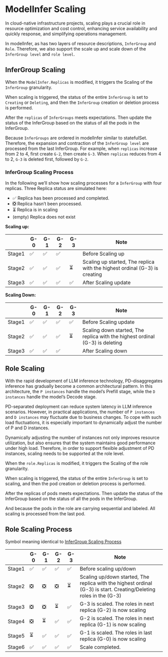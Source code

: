 # ModelInfer Scaling

In cloud-native infrastructure projects, scaling plays a crucial role in resource optimization and cost control, enhancing service availability and quickly response, and simplifying operations management.

In modelInfer, as has two layers of resource descriptions, `InferGroup` and `Role`. Therefore, we also support the scale up and scale down of the `InferGroup level` and `role level`.

## InferGroup Scaling

When the `ModelInfer.Replicas` is modified, it triggers the Scaling of the `InferGroup` granularity.

When scaling is triggered, the status of the entire `InferGroup` is set to `Creating` or `Deleting`, and then the `InferGroup` creation or deletion process is performed.

After the `replicas` of `InferGroups` meets expectations. Then update the status of the InferGroup based on the status of all the pods in the InferGroup.

Because `InferGroups` are ordered in modelInfer similar to statefulSet. Therefore, the expansion and contraction of the `InferGroup level` are processed from the last InferGroup. For example, when `replicas` increase from 2 to 4, first create `G-2`, then create `G-3`. When `replicas` reduces from 4 to 2, `G-3` is deleted first, followed by `G-2`.

### InferGroup Scaling Process

In the following we’ll show how scaling processes for a `InferGroup` with four replicas. Three Replica status are simulated here:

- ✅ Replica has been processed and completed.
- ❎ Replica hasn’t been processed.
- ⏳ Replica is in scaling
- (empty) Replica does not exist

**Scaling up:**

|        | G-0 | G-1 | G-2 | G-3 | Note                                                                          |
|--------|-----|-----|-----|-----|-------------------------------------------------------------------------------|
| Stage1 | ✅  | ✅   | ✅   | | Before Scaling up |
| Stage2 | ✅  | ✅   | ✅   | ⏳   | Scaling up started, The replica with the highest ordinal (G-3) is creating |
| Stage3 | ✅   | ✅   | ✅   | ✅   | After Scaling update |

**Scaling Down:**

|        | G-0 | G-1 | G-2 | G-3 | Note                                                                          |
|--------|-----|-----|-----|-----|-------------------------------------------------------------------------------|
| Stage1 | ✅   | ✅   | ✅   | ✅   | Before Scaling update |
| Stage2 | ✅   | ✅   | ✅   | ⏳   | Scaling down started, The replica with the highest ordinal (G-3) is deleting |
| Stage3 | ✅   | ✅   | ✅   | | After Scaling down |

## Role Scaling

With the rapid development of LLM inference technology, PD-disaggregates inference has gradually become a common architectural pattern. In this architecture, the `P instances` handle the model’s Prefill stage, while the `D instances` handle the model’s Decode stage.

PD-separated deployment can reduce system latency in LLM inference scenarios. However, in practical applications, the number of `P instances` and `D instances` may fluctuate due to business changes. To cope with such load fluctuations, it is especially important to dynamically adjust the number of P and D instances.

Dynamically adjusting the number of instances not only improves resource utilization, but also ensures that the system maintains good performance under high load. Therefore, in order to support flexible adjustment of PD instances, scaling needs to be supported at the role level.

When the `role.Replicas` is modified, it triggers the Scaling of the role granularity.

When scaling is triggered, the status of the entire `InferGroup` is set to scaling, and then the pod creation or deletion process is performed.

After the replicas of pods meets expectations. Then update the status of the InferGroup based on the status of all the pods in the InferGroup.

And because the pods in the role are carrying sequential and labeled. All scaling is processed from the last pod.

## Role Scaling Process

Symbol meaning identical to [InferGroup Scaling Process](#infergroup-scaling-process)

|        | G-0 | G-1 | G-2 | G-3 | Note                                                                          |
|--------|-----|-----|-----|-----|-------------------------------------------------------------------------------|
| Stage1 | ✅   | ✅   | ✅   | ✅   | Before scaling up/down                                                         |
| Stage2 | ❎   | ❎   | ❎   | ⏳   | Scaling up/down started, The replica with the highest ordinal (G-3) is start. Creating/Deleting roles in the (G-3) |
| Stage3 | ❎   | ❎   | ⏳   | ✅   | G-3 is scaled. The roles in next replica (G-2) is now scaling                    |
| Stage4 | ❎   | ⏳   | ✅   | ✅   | G-2 is scaled. The roles in next replica (G-1) is now scaling                   |
| Stage5 | ⏳   | ✅   | ✅   | ✅   | G-1 is scaled. The roles in last replica (G-0) is now scaling                   |
| Stage6 | ✅   | ✅   | ✅   | ✅   | Scale completed.                         |
